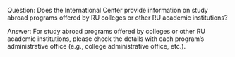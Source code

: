 Question: Does the International Center provide information on study abroad programs offered by RU colleges or other RU academic institutions?

Answer:
For study abroad programs offered by colleges or other RU academic institutions, please check the details with each program’s administrative office (e.g., college administrative office, etc.).